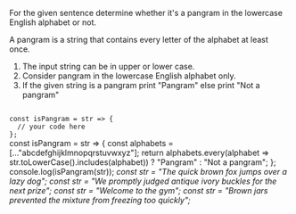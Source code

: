For the given sentence determine whether it's a pangram in the lowercase English alphabet or not.

A pangram is a string that contains every letter of the alphabet at least once.

1. The input string can be in upper or lower case.
2. Consider pangram in the lowercase English alphabet only.
3. If the given string is a pangram print "Pangram" else print "Not a pangram"

<codeblock language="javascript" type="exercise" testMode="multipleInput">
<code>
const isPangram = str => {
  // your code here
};
</code>

<solution>
const isPangram = str => {
  const alphabets = [..."abcdefghijklmnopqrstuvwxyz"];
  return alphabets.every(alphabet => str.toLowerCase().includes(alphabet))
    ? "Pangram"
    : "Not a pangram";
};
</solution>

<testcases>
<caller>
console.log(isPangram(str));
</caller>
<testcase>
<i>
const str = "The quick brown fox jumps over a lazy dog";
</i>
</testcase>
<testcase>
<i>
const str = "We promptly judged antique ivory buckles for the next prize";
</i>
</testcase>
<testcase>
<i>
const str = "Welcome to the gym";
</i>
</testcase>
<testcase>
<i>
const str = "Brown jars prevented the mixture from freezing too quickly";
</i>
</testcase>
</testcases>
</codeblock>
